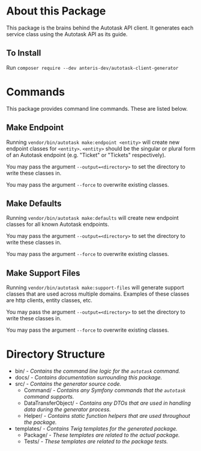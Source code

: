 # About this Package
This package is the brains behind the Autotask API client. It generates each service class using the Autotask API as its guide.

## To Install
Run `composer require --dev anteris-dev/autotask-client-generator`

# Commands
This package provides command line commands. These are listed below.

## Make Endpoint
Running `vendor/bin/autotask make:endpoint <entity>` will create new endpoint classes for `<entity>`. `<entity>` should be the singular or plural form of an Autotask endpoint (e.g. "Ticket" or "Tickets" respectively).

You may pass the argument `--output=<directory>` to set the directory to write these classes in.

You may pass the argument `--force` to overwrite existing classes.

## Make Defaults
Running `vendor/bin/autotask make:defaults` will create new endpoint classes for all known Autotask endpoints.

You may pass the argument `--output=<directory>` to set the directory to write these classes in.

You may pass the argument `--force` to overwrite existing classes.

## Make Support Files
Running `vendor/bin/autotask make:support-files` will generate support classes that are used across multiple domains. Examples of these classes are http clients, entity classes, etc.

You may pass the argument `--output=<directory>` to set the directory to write these classes in.

You may pass the argument `--force` to overwrite existing classes.

# Directory Structure

- bin/ - _Contains the command line logic for the `autotask` command._
- docs/ - _Contains documentation surrounding this package._
- src/ - _Contains the generator source code._
  - Command/ - _Contains any Symfony commands that the `autotask` command supports._
  - DataTransferObject/ - _Contains any DTOs that are used in handling data during the generator process._
  - Helper/ - _Contains static function helpers that are used throughout the package._
- templates/ - _Contains Twig templates for the generated package._
  - Package/ - _These templates are related to the actual package._
  - Tests/ - _These templates are related to the package tests._
